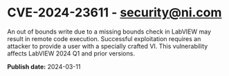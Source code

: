 # CVE-2024-23611 - security@ni.com

An out of bounds write due to a missing bounds check in LabVIEW may result in remote code execution. Successful exploitation requires an attacker to provide a user with a specially crafted VI. This vulnerability affects LabVIEW 2024 Q1 and prior versions.



**Publish date:** 2024-03-11

